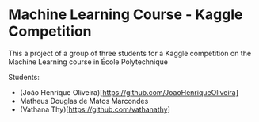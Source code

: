 # Machine Learning Course - Kaggle Competition

This a project of a group of three students for a Kaggle competition on the Machine Learning course in École Polytechnique

Students:

- (João Henrique Oliveira)[https://github.com/JoaoHenriqueOliveira]
- Matheus Douglas de Matos Marcondes
- (Vathana Thy)[https://github.com/vathanathy]
